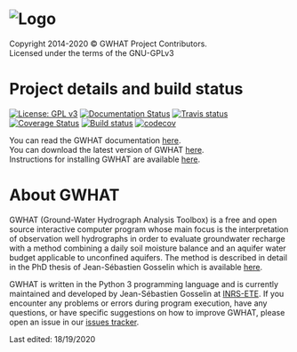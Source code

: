 ![Logo](https://github.com/jnsebgosselin/WHAT/blob/master/Images/WHAT_banner_lowres(150).png)
====
Copyright 2014-2020 © GWHAT Project Contributors.<br>
Licensed under the terms of the GNU-GPLv3

# Project details and build status

[![License: GPL v3](https://img.shields.io/badge/License-GPL%20v3-blue.svg)](./LICENSE)
[![Documentation Status](https://readthedocs.org/projects/gwhat/badge/?version=latest)](http://gwhat.readthedocs.io)
[![Travis status](https://travis-ci.org/jnsebgosselin/gwhat.svg?branch=master)](https://travis-ci.org/jnsebgosselin/gwhat)
[![Coverage Status](https://coveralls.io/repos/github/jnsebgosselin/gwhat/badge.svg?branch=master&service=github#3)](https://coveralls.io/github/jnsebgosselin/gwhat?branch=master)
[![Build status](https://ci.appveyor.com/api/projects/status/7f2sr3ccd807ydjc/branch/master?svg=true)](https://ci.appveyor.com/project/jnsebgosselin/gwhat/branch/master)
[![codecov](https://codecov.io/gh/jnsebgosselin/gwhat/branch/master/graph/badge.svg)](https://codecov.io/gh/jnsebgosselin/gwhat)

You can read the GWHAT documentation [here](https://gwhat.readthedocs.io).<br>
You can download the latest version of GWHAT [here](https://github.com/jnsebgosselin/gwhat/releases/latest).<br>
Instructions for installing GWHAT are available [here](https://gwhat.readthedocs.io/en/latest/getting_started.html).<br>

# About GWHAT

GWHAT (Ground-Water Hydrograph Analysis Toolbox) is a free and open source interactive computer program whose main focus is the interpretation of observation well hydrographs in order to evaluate groundwater recharge with a method combining a daily soil moisture balance and an aquifer
water budget applicable to unconfined aquifers. The method is described in detail in the PhD thesis of Jean-Sébastien Gosselin which is available [here](http://espace.inrs.ca/id/eprint/5122/).

GWHAT is written in the Python 3 programming language and is currently maintained and developed by Jean-Sébastien Gosselin at [INRS-ETE](http://ete.inrs.ca/). If you encounter any problems or errors during program execution, have any questions, or have specific suggestions on how to improve GWHAT, please open an issue in our  [issues tracker](https://github.com/jnsebgosselin/gwhat/issues).


Last edited: 18/19/2020
